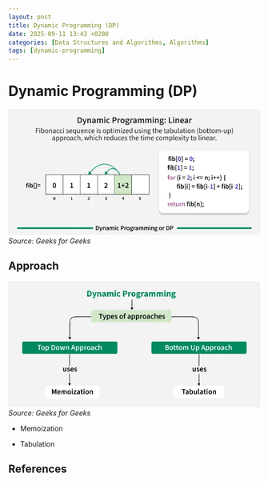 ```yaml
---
layout: post
title: Dynamic Programming (DP)
date: 2025-09-11 13:43 +0200
categories: [Data Structures and Algorithms, Algorithms]
tags: [dynamic-programming]
---
```


# Dynamic Programming (DP)

![Backtracking-Image](/assets/img/algorithms/Dynamic-Programming-or-DP-2.webp) _Source: Geeks for Geeks_


## Approach

![Backtracking-Image](/assets/img/algorithms/Dynamic-Programming-2.webp) _Source: Geeks for Geeks_

- Memoization

- Tabulation



## References

